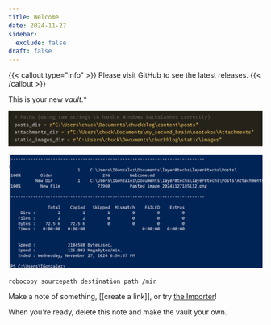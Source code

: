 ```yaml
---
title: Welcome
date: 2024-11-27
sidebar:
  exclude: false
draft: false
---
```


{{< callout type="info" >}}
  Please visit GitHub to see the latest releases.
{{< /callout >}}

This is your new *vault*.*

![](Pasted_image_20241127185132.png)

![](Pasted_image_20241127190728.png)


```markup
robocopy sourcepath destination path /mir
```
Make a note of something, [[create a link]], or try [the Importer](https://help.obsidian.md/Plugins/Importer)!

When you're ready, delete this note and make the vault your own.